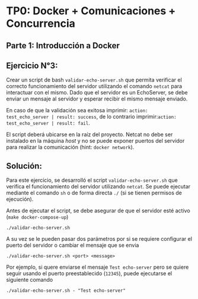 # TP0: Docker + Comunicaciones + Concurrencia

## Parte 1: Introducción a Docker


## Ejercicio N°3:
Crear un script de bash `validar-echo-server.sh` que permita verificar el correcto funcionamiento del servidor utilizando el comando `netcat` para interactuar con el mismo. Dado que el servidor es un EchoServer, se debe enviar un mensaje al servidor y esperar recibir el mismo mensaje enviado.

En caso de que la validación sea exitosa imprimir: `action: test_echo_server | result: success`, de lo contrario imprimir:`action: test_echo_server | result: fail`.

El script deberá ubicarse en la raíz del proyecto. Netcat no debe ser instalado en la máquina _host_ y no se puede exponer puertos del servidor para realizar la comunicación (hint: `docker network`).

## Solución:
Para este ejercicio, se desarrolló el script `validar-echo-server.sh` que verifica el funcionamiento del servidor utilizando `netcat`. Se puede ejecutar mediante el comando `sh` o de forma directa `./` (si se tienen permisos de ejecución).

Antes de ejecutar el script, se debe asegurar de que el servidor esté activo (`make docker-compose-up`)

```
./validar-echo-server.sh
```

A su vez se le pueden pasar dos parámetros por si se requiere configurar el puerto del servidor o cambiar el mensaje que se envia
```
./validar-echo-server.sh <port> <message>
```
Por ejemplo, si quere enviarse el mensaje `Test echo-server` pero se quiere seguir usando el puerto preestablecido (`12345`), puede ejecutarse el siguiente comando
```
./validar-echo-server.sh - "Test echo-server"
```